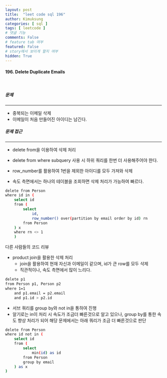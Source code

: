 ```yaml
---
layout: post
title:  "leet code sql 196"
author: Kimuksung
categories: [ sql ]
tags: [ leetcode ]
# 댓글 기능
comments: False
# feature tab 여부
featured: False
# story에서 보이게 할지 여부
hidden: True
---
```


#### 196. Delete Duplicate Emails

<br>

##### 문제
---
- 중복되는 이메일 삭제
- 이메일이 처음 만들어진 아이디는 남긴다.

##### 문제 접근
---
- delete from을 이용하여 삭제 처리
- delete from where subquery 사용 시 하위 쿼리를 한번 더 사용해주어야 한다.
- row_number를 활용하여 1번을 제외한 아이디를 모두 가져와 삭제

- 속도 측면에서는 하나의 테이블을 조회하면 삭제 처리가 가능하여 빠르다.
```bash
delete from Person
where id in (
    select id
    from (
        select
            id,
            row_number() over(partition by email order by id) rn
        from Person
    ) x
    where rn <> 1
    )
```

다른 사람들의 코드 리뷰
- product join을 활용한 삭제 처리
    - join을 활용하여 현재 자신과 이메일이 같으며, id가 큰 row를 모두 삭제
    - 직관적이나, 속도 측면에서 많이 느리다.

```bash
delete p1
from Person p1, Person p2
where 1=1
    and p1.email = p2.email
    and p1.id > p2.id
```

- 서브 쿼리를 group by와 not in을 통하여 진행
- 알기로는 in이 처리 시 속도가 조금더 빠른것으로 알고 있으나, group by를 통한 속도 향상 처리가 되어 해당 문제에서는 아래 쿼리가 조금 더 빠른것으로 판단

```bash
delete from Person
where id not in (
    select id
    from (
        select
            min(id) as id
        from Person
        group by email
    ) as x
)
```